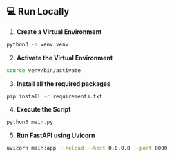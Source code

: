 ## 💻 Run Locally

1. **Create a Virtual Environment**

```bash
python3 -m venv venv
```

2. **Activate the Virtual Environment**

```bash
source venv/bin/activate
```

3. **Install all the required packages**

```bash
pip install -r requirements.txt
```

4. **Execute the Script**

```bash
python3 main.py
```

5. **Run FastAPI using Uvicorn**

```bash
uvicorn main:app --reload --host 0.0.0.0 --port 8000
```
